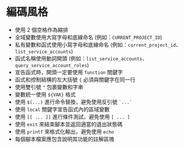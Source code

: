 # 編碼風格

- 使用 2 個空格作為縮排
- 全域變數使用大寫字母和底線命名 (例如：`CURRENT_PROJECT_ID`)
- 私有變數和函式使用小寫字母和底線命名 (例如：`current_project_id`、`list_service_accounts`)
- 函式名稱使用動詞開頭 (例如：`list_service_accounts`、`query_service_account_roles`)
- 宣告函式時，開頭一定要使用 `function` 關鍵字
- 函式和控制結構的左大括號 `{` 必須與關鍵字在同一行
- 使用雙引號 `"` 包裹變數和字串
- 變數統一使用 `${VAR}` 格式
- 使用 `$(...)` 進行命令替換，避免使用反引號 `` `...` ``
- 使用 `local` 關鍵字宣告函式內的區域變數
- 使用 `[[ ... ]]` 進行條件測試，避免使用 `[ ... ]`
- 使用 `exit` 來結束腳本並返回適當的退出狀態碼
- 使用 `printf` 來格式化輸出，避免使用 `echo`
- 每個腳本檔案應包含說明其功能的註解區塊
